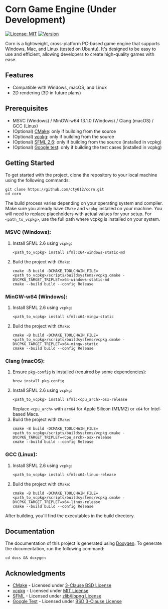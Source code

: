 # Corn Game Engine (Under Development)
[![License: MIT](https://img.shields.io/badge/license-MIT-yellow.svg)](https://github.com/cty012/corn/blob/main/LICENSE)
[![Version](https://img.shields.io/badge/version-1.0.0-red.svg)](https://github.com/cty012/corn)

Corn is a lightweight, cross-platform PC-based game engine that supports Windows, Mac, and Linux (tested on Ubuntu).
It's designed to be easy to use and efficient, allowing developers to create high-quality games with ease.

## Features
- Compatible with Windows, macOS, and Linux
- 2D rendering (3D in future plans)

## Prerequisites
- MSVC (Windows) / MinGW-w64 13.1.0 (Windows) / Clang (macOS) / GCC (Linux)
- (Optional) [CMake](https://cmake.org/): only if building from the source
- (Optional) [vcpkg](https://vcpkg.io/): only if building from the source
- (Optional) [SFML 2.6](https://www.sfml-dev.org/): only if building from the source (installed in vcpkg)
- (Optional) [Google test](https://github.com/google/googletest): only if building the test cases (installed in vcpkg)

## Getting Started
To get started with the project, clone the repository to your local machine using the following commands:
```shell
git clone https://github.com/cty012/corn.git
cd corn
```

The build process varies depending on your operating system and compiler.
Make sure you already have `CMake` and `vcpkg` installed on your machine.
You will need to replace placeholders with actual values for your setup.
For `<path_to_vcpkg>`, use the full path where vcpkg is installed on your system.

### MSVC (Windows):
1. Install SFML 2.6 using `vcpkg`:
   ```shell
   <path_to_vcpkg> install sfml:x64-windows-static-md
   ```
2. Build the project with `CMake`:
   ```shell
   cmake -B build -DCMAKE_TOOLCHAIN_FILE=<path_to_vcpkg>/scripts/buildsystems/vcpkg.cmake -DVCPKG_TARGET_TRIPLET=x64-windows-static-md
   cmake --build build --config Release
   ```

### MinGW-w64 (Windows):
1. Install SFML 2.6 using `vcpkg`:
   ```shell
   <path_to_vcpkg> install sfml:x64-mingw-static
   ```
2. Build the project with `CMake`:
   ```shell
   cmake -B build -DCMAKE_TOOLCHAIN_FILE=<path_to_vcpkg>/scripts/buildsystems/vcpkg.cmake -DVCPKG_TARGET_TRIPLET=x64-mingw-static
   cmake --build build --config Release
   ```

### Clang (macOS):
1. Ensure `pkg-config` is installed (required by some dependencies):
   ```shell
   brew install pkg-config
   ```
2. Install SFML 2.6 using `vcpkg`:
   ```shell
   <path_to_vcpkg> install sfml:<cpu_arch>-osx-release
   ```
   Replace `<cpu_arch>` with `arm64` for Apple Silicon (M1/M2) or `x64` for Intel-based Macs.
3. Build the project with `CMake`:
   ```shell
   cmake -B build -DCMAKE_TOOLCHAIN_FILE=<path_to_vcpkg>/scripts/buildsystems/vcpkg.cmake -DVCPKG_TARGET_TRIPLET=<Cpu_arch>-osx-release
   cmake --build build --config Release
   ```

### GCC (Linux):
1. Install SFML 2.6 using `vcpkg`:
   ```shell
   <path_to_vcpkg> install sfml:x64-linux-release
   ```
2. Build the project with `CMake`:
   ```shell
   cmake -B build -DCMAKE_TOOLCHAIN_FILE=<path_to_vcpkg>/scripts/buildsystems/vcpkg.cmake -DVCPKG_TARGET_TRIPLET=x64-linux-release
   cmake --build build --config Release
   ```

After building, you'll find the executables in the build directory.

## Documentation
The documentation of this project is generated using [Doxygen](https://www.doxygen.nl/).
To generate the documentation, run the following command:
```shell
cd docs && doxygen
```

## Acknowledgments
- [CMake](https://cmake.org/) - Licensed under [3-Clause BSD License](https://cmake.org/licensing/)
- [vcpkg](https://vcpkg.io/) - Licensed under [MIT License](https://github.com/microsoft/vcpkg/blob/master/LICENSE.txt)
- [SFML](https://www.sfml-dev.org/) - Licensed under [zlib/libpng License](https://www.sfml-dev.org/license.php)
- [Google Test](https://google.github.io/googletest) - Licensed under [BSD 3-Clause License](https://github.com/google/googletest/blob/main/LICENSE)
